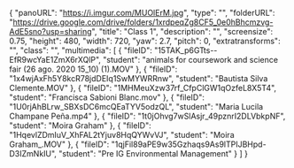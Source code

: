 {
      "panoURL": "https://i.imgur.com/MUOlErM.jpg",
      "type": "",
      "folderURL": "https://drive.google.com/drive/folders/1xrdpeqZg8CF5_0e0hBhcmzvg-AdE5sno?usp=sharing",
      "title": "Class 1",
      "description": "",
      "screensize": 0.75,
      "height": 480,
      "width": 720,
      "yaw": 2.7,
      "pitch": 0,
      "extratransforms": "",
      "class": "",
      "multimedia": [
         {
            "fileID": "15TAK_p6GTts--EfR9wcYaE1ZmX6rXQlP",
            "student": "animals for coursework and science fair (26 ago. 2020 15_10) (1).MOV"
         },
         {
            "fileID": "1x4wjAxFh5Y8kcR78jdDEIq1SwMYWRRnw",
            "student": "Bautista Silva Clemente.MOV"
         },
         {
            "fileID": "1MHMeuXzw37rf_CfpClGW1qOzfeL8X5T4",
            "student": "Francisca Sabioni Blanc.mov"
         },
         {
            "fileID": "1U0rjAhBLrw_SBXsDC6mcQEaTYV5odzQL",
            "student": "Maria Lucila Champane Peña.mp4"
         },
         {
            "fileID": "1t0jOhvg7wSlAsjr_49pznrI2DLVbkpNF",
            "student": "Moira Graham"
         },
         {
            "fileID": "1HqevlZDmIuV_XhFAL2tYjuv8HqQYWvVJ",
            "student": "Moira Graham_.MOV"
         },
         {
            "fileID": "1qjFil89aPE9w35Gzhaqs9As9lTPIJBHpd-D3IZmNkIU",
            "student": "Pre IG Environmental Management"
         }
      ]
   }
